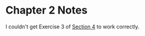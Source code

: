 # Chapter 2 Notes

I couldn't get Exercise 3 of [Section 4](https://en.wikibooks.org/wiki/Write_Yourself_a_Scheme_in_48_Hours/Parsing#Recursive_Parsers:_Adding_lists.2C_dotted_lists.2C_and_quoted_datums) to work correctly. 
